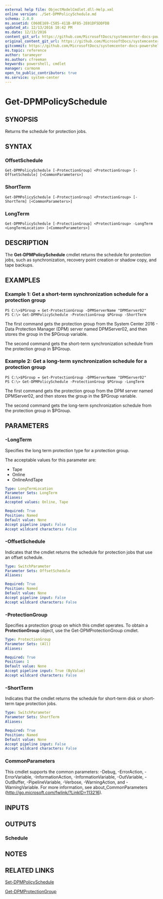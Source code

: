 ```yaml
---
external help file: ObjectModelCmdlet.dll-Help.xml
online version: ./Set-DPMPolicySchedule.md
schema: 2.0.0
ms.assetid: C060E169-C585-411B-8F85-2E01DF5DDFDB
updated_at: 12/13/2016 10:42 PM
ms.date: 12/13/2016
content_git_url: https://github.com/MicrosoftDocs/systemcenter-docs-powershell/blob/master/systemcenter-cmdlets/DataProtectionManager/v1/Get-DPMPolicySchedule.md
original_content_git_url: https://github.com/MicrosoftDocs/systemcenter-docs-powershell/blob/master/systemcenter-cmdlets/DataProtectionManager/v1/Get-DPMPolicySchedule.md
gitcommit: https://github.com/MicrosoftDocs/systemcenter-docs-powershell/blob/ea9507ac2178040476af5407227db8cb97701ea9/systemcenter-cmdlets/DataProtectionManager/v1/Get-DPMPolicySchedule.md
ms.topic: reference
author: tarameyer
ms.author: cfreeman
keywords: powershell, cmdlet
manager: carmonm
open_to_public_contributors: true
ms.service: system-center
---
```


# Get-DPMPolicySchedule

## SYNOPSIS
Returns the schedule for protection jobs.

## SYNTAX

### OffsetSchedule
```
Get-DPMPolicySchedule [-ProtectionGroup] <ProtectionGroup> [-OffsetSchedule] [<CommonParameters>]
```

### ShortTerm
```
Get-DPMPolicySchedule [-ProtectionGroup] <ProtectionGroup> [-ShortTerm] [<CommonParameters>]
```

### LongTerm
```
Get-DPMPolicySchedule [-ProtectionGroup] <ProtectionGroup> -LongTerm <LongTermLocation> [<CommonParameters>]
```

## DESCRIPTION
The **Get-DPMPolicySchedule** cmdlet returns the schedule for protection jobs, such as synchronization, recovery point creation or shadow copy, and tape backups.

## EXAMPLES

### Example 1: Get a short-term synchronization schedule for a protection group
```
PS C:\>$PGroup = Get-ProtectionGroup -DPMServerName "DPMServer02"
PS C:\> Get-DPMPolicySchedule -ProtectionGroup $PGroup -ShortTerm
```

The first command gets the protection group from the System Center 2016 - Data Protection Manager (DPM) server named DPMServer02, and then stores the group in the $PGroup variable.

The second command gets the short-term synchronization schedule from the protection group in $PGroup.

### Example 2: Get a long-term synchronization schedule for a protection group
```
PS C:\>$PGroup = Get-ProtectionGroup -DPMServerName "DPMServer02"
PS C:\> Get-DPMPolicySchedule -ProtectionGroup $PGroup -LongTerm
```

The first command gets the protection group from the DPM server named DPMServer02, and then stores the group in the $PGroup variable.

The second command gets the long-term synchronization schedule from the protection group in $PGroup.

## PARAMETERS

### -LongTerm
Specifies the long term protection type for a protection group.

The acceptable values for this parameter are:

- Tape
- Online
- OnlineAndTape

```yaml
Type: LongTermLocation
Parameter Sets: LongTerm
Aliases: 
Accepted values: Online, Tape

Required: True
Position: Named
Default value: None
Accept pipeline input: False
Accept wildcard characters: False
```

### -OffsetSchedule
Indicates that the cmdlet returns the schedule for protection jobs that use an offset schedule.

```yaml
Type: SwitchParameter
Parameter Sets: OffsetSchedule
Aliases: 

Required: True
Position: Named
Default value: None
Accept pipeline input: False
Accept wildcard characters: False
```

### -ProtectionGroup
Specifies a protection group on which this cmdlet operates.
To obtain a **ProtectionGroup** object, use the Get-DPMProtectionGroup cmdlet.

```yaml
Type: ProtectionGroup
Parameter Sets: (All)
Aliases: 

Required: True
Position: 1
Default value: None
Accept pipeline input: True (ByValue)
Accept wildcard characters: False
```

### -ShortTerm
Indicates that the cmdlet returns the schedule for short-term disk or short-term tape protection jobs.

```yaml
Type: SwitchParameter
Parameter Sets: ShortTerm
Aliases: 

Required: True
Position: Named
Default value: None
Accept pipeline input: False
Accept wildcard characters: False
```

### CommonParameters
This cmdlet supports the common parameters: -Debug, -ErrorAction, -ErrorVariable, -InformationAction, -InformationVariable, -OutVariable, -OutBuffer, -PipelineVariable, -Verbose, -WarningAction, and -WarningVariable. For more information, see about_CommonParameters (http://go.microsoft.com/fwlink/?LinkID=113216).

## INPUTS

## OUTPUTS

### Schedule

## NOTES

## RELATED LINKS

[Set-DPMPolicySchedule](xref:DataProtectionManager/v1/Set-DPMPolicySchedule.md)

[Get-DPMProtectionGroup](xref:DataProtectionManager/v1/Get-DPMProtectionGroup.md)

